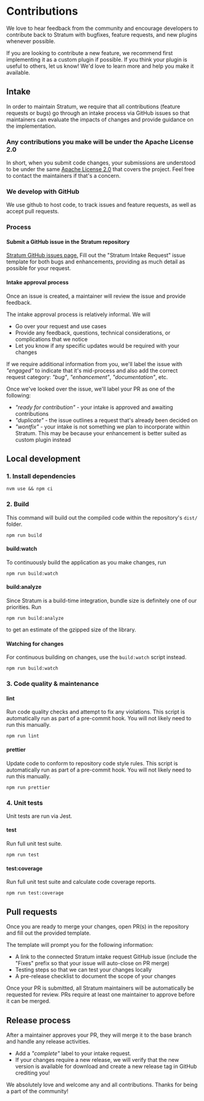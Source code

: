# Contributions
We love to hear feedback from the community and encourage developers to contribute back to Stratum with bugfixes, feature requests, and new plugins whenever possible.

If you are looking to contribute a new feature, we recommend first implementing it as a custom plugin if possible. If you think your plugin is useful to others, let us know! We'd love to learn more and help you make it available.

## Intake

In order to maintain Stratum, we require that all contributions (feature requests or bugs) go through an intake process via GitHub issues so that maintainers can evaluate the impacts of changes and provide guidance on the implementation.

### Any contributions you make will be under the Apache License 2.0
In short, when you submit code changes, your submissions are understood to be under the same [Apache License 2.0](https://www.apache.org/licenses/LICENSE-2.0) that covers the project. Feel free to contact the maintainers if that's a concern.

### We develop with GitHub
We use github to host code, to track issues and feature requests, as well as accept pull requests.

### Process 

#### Submit a GitHub issue in the Stratum repository

[Stratum GitHub issues page.](https://github.com/capitalone/Stratum-Observability/issues/new/choose) Fill out the "Stratum Intake Request" issue template for both bugs and enhancements, providing as much detail as possible for your request.

#### Intake approval process

Once an issue is created, a maintainer will review the issue and provide feedback.

The intake approval process is relatively informal. We will
 * Go over your request and use cases
 * Provide any feedback, questions, technical considerations, or complications that we notice
 * Let you know if any specific updates would be required with your changes 

If we require additional information from you, we'll label the issue with *"engaged"* to indicate that it's mid-process and also add the correct request category: *"bug"*, *"enhancement"*, *"documentation"*, etc.

Once we've looked over the issue, we'll label your PR as one of the following:
* *"ready for contribution"* - your intake is approved and awaiting contributions
* *"duplicate"* - the issue outlines a request that's already been decided on
* *"wontfix"* - your intake is not something we plan to incorporate within Stratum. This may be because your enhancement is better suited as custom plugin instead

## Local development

### 1. Install dependencies

```
nvm use && npm ci
```

### 2. Build
This command will build out the compiled code within the repository's `dist/` folder.

```
npm run build
```

#### build:watch

To continuously build the application as you make changes, run
```
npm run build:watch
```

#### build:analyze

Since Stratum is a build-time integration, bundle size is definitely one of our priorities. Run
```
npm run build:analyze
```
to get an estimate of the gzipped size of the library.

#### Watching for changes
For continuous building on changes, use the `build:watch` script instead.
```
npm run build:watch
```

### 3. Code quality & maintenance
#### lint
Run code quality checks and attempt to fix any violations. This script is automatically run as part of a pre-commit hook. You will not likely need to run this manually.

```
npm run lint
```

#### prettier
Update code to conform to repository code style rules. This script is automatically run as part of a pre-commit hook. You will not likely need to run this manually.

```
npm run prettier
```

### 4. Unit tests
Unit tests are run via Jest.

#### test
Run full unit test suite.
```
npm run test
```

#### test:coverage
Run full unit test suite and calculate code coverage reports.
```
npm run test:coverage
```

## Pull requests

Once you are ready to merge your changes, open PR(s) in the repository and fill out the provided template.

The template will prompt you for the following information:
* A link to the connected Stratum intake request GitHub issue (include the "Fixes" prefix so that your issue will auto-close on PR merge)
* Testing steps so that we can test your changes locally
* A pre-release checklist to document the scope of your changes

Once your PR is submitted, all Stratum maintainers will be automatically be requested for review. PRs require at least one maintainer to approve before it can be merged.

## Release process

After a maintainer approves your PR, they will merge it to the base branch and handle any release activities.

* Add a *"complete"* label to your intake request.
* If your changes require a new release, we will verify that the new version is available for download and create a new release tag in GitHub crediting you!

We absolutely love and welcome any and all contributions. Thanks for being a part of the community! 
